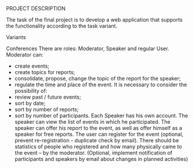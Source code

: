 PROJECT DESCRIPTION

The task of the final project is to develop a web application that supports the functionality according to the task variant.

Variants

Conferences	There are roles: Moderator, Speaker and regular User.
Moderator can:
  - create events;
  - create topics for reports;
  - consolidate, propose, change the topic of the report for the speaker;
  - regulate the time and place of the event.
It is necessary to consider the possibility of:
  - review past / future events;
  - sort by date;
  - sort by number of reports;
  - sort by number of participants.
Each Speaker has his own account. The speaker can view the list of events in which he participated. The speaker can offer his report to the event, as well as offer himself as a speaker for free reports.
The user can register for the event (optional, prevent re-registration - duplicate check by email). There should be statistics of people who registered and how many physically came to the event – by the moderator.
(Optional, implement notification of participants and speakers by email about changes in planned activities)
